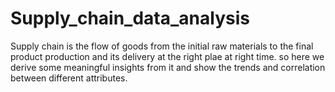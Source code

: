 # Supply_chain_data_analysis
Supply chain is the flow of goods from the initial raw materials to the final product production and its delivery at the right plae at right time.
so here we derive some meaningful insights from it and show the trends and correlation between different attributes.
